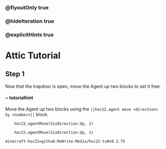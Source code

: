 ### @flyoutOnly true
### @hideIteration true
### @explicitHints true


# Attic Tutorial

## Step 1
Now that the trapdoor is open, move the Agent up two blocks to set it free.

#### ~ tutorialhint 
Move the Agent up two blocks using the ``||hoc22.agent move <direction> by <number>||`` block.



```ghost
    hoc22.agentMove(SixDirection.Up, 2)
```
```template
    hoc22.agentMove(SixDirection.Up, 1)     
```
```package
minecraft-hoc22=github:ReWrite-Media/hoc22-ts#v0.2.75
```